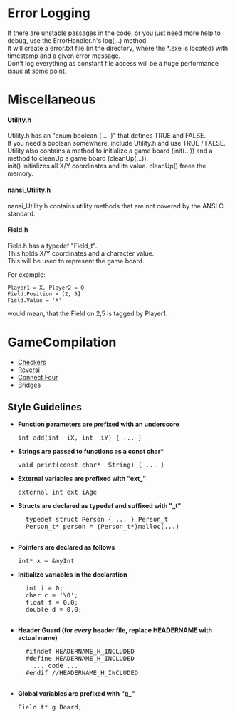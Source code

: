 Error Logging
============

If there are unstable passages in the code, or you just need more help to debug, use the ErrorHandler.h's log(...) method. <br/>
It will create a error.txt file (in the directory, where the *.exe is located) with timestamp and a given error message. <br/>
Don't log everything as constant file access will be a huge performance issue at some point.

Miscellaneous
=============
<h4>Utility.h</h4>

Utility.h has an "enum boolean { ... }" that defines TRUE and FALSE. <br/>
If you need a boolean somewhere, include Utility.h and use TRUE / FALSE. <br/>
Utility also contains a method to initialize a game board (init(...)) and a method to cleanUp a game board (cleanUp(...)). <br/>
init() initializes all X/Y coordinates and its value.
cleanUp() frees the memory.

<h4>nansi_Utility.h</h4>

nansi_Utility.h contains utility methods that are not covered by the ANSI C standard. <br/>

<h4>Field.h</h4>

Field.h has a typedef "Field_t". <br/>
This holds X/Y coordinates and a character value. <br/>
This will be used to represent the game board. <br/>

For example:

    Player1 = X, Player2 = O
    Field.Position = [2, 5]
    Field.Value = 'X'
would mean, that the Field on 2,5 is tagged by Player1.


GameCompilation
===============

- <a href="http://de.wikipedia.org/wiki/Dame_%28Spiel%29#Checkers">Checkers</a>
- <a href="http://de.wikipedia.org/wiki/Reversi">Reversi</a>
- <a href="http://de.wikipedia.org/wiki/4_gewinnt">Connect Four</a>
- <a>Bridges</a>


## Style Guidelines ##

- <b>Function parameters are prefixed with an underscore</b>
  
  <pre>int add(int _iX, int _iY) { ... }</pre>

- <b>Strings are passed to functions as a const char*</b>
  
    <pre>void print(const char* _String) { ... }</pre>

- <b>External variables are prefixed with "ext_"</b>
  
    <pre>external int ext_iAge</pre>

- <b>Structs are declared as typedef and suffixed with "_t"</b>
  
    <pre>
    typedef struct Person { ... } Person_t
    Person_t* person = (Person_t*)malloc(...)
    </pre>

- <b>Pointers are declared as follows</b>
    
    <pre>int* x = &myInt</pre>

- <b>Initialize variables in the declaration</b>

    <pre>
    int i = 0;
    char c = '\0';
    float f = 0.0;
    double d = 0.0;
    </pre>
    
- <b>Header Guard (for <em>every</em> header file, replace HEADERNAME with actual name)</b>

    <pre>
    #ifndef HEADERNAME_H_INCLUDED
    #define HEADERNAME_H_INCLUDED
      ... code ...
    #endif //HEADERNAME_H_INCLUDED
    </pre>
    
- <b>Global variables are prefixed with "g_"</b>

    <pre>Field_t* g_Board;</pre>
